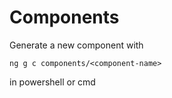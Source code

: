 # Components

Generate a new component with

`ng g c components/<component-name>` 

in powershell or cmd
